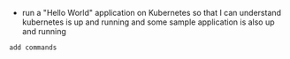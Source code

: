 - run a "Hello World" application on Kubernetes so that I can understand kubernetes is up and running and some sample application is also up and running
```
add commands
```
